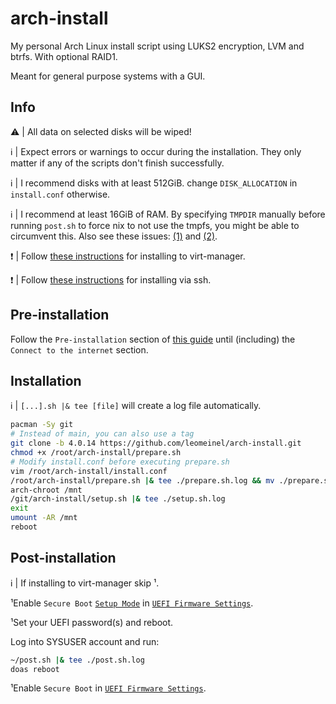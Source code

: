 # arch-install

My personal Arch Linux install script using LUKS2 encryption, LVM and btrfs. With optional RAID1.

Meant for general purpose systems with a GUI.

## Info

:warning: | All data on selected disks will be wiped!

:information_source: | Expect errors or warnings to occur during the installation. They only matter if any of the scripts don't finish successfully.

:information_source: | I recommend disks with at least 512GiB. change `DISK_ALLOCATION` in `install.conf` otherwise.

:information_source: | I recommend at least 16GiB of RAM. By specifying `TMPDIR` manually before running `post.sh` to force nix to not use the tmpfs, you might be able to circumvent this. Also see these issues: [(1)](https://github.com/NixOS/nixpkgs/issues/54707) and [(2)](https://github.com/NixOS/nix/issues/2098).

:exclamation: | Follow [these instructions](https://github.com/leomeinel/arch-install/blob/main/virt-manager-install.md) for installing to virt-manager.

:exclamation: | Follow [these instructions](https://github.com/leomeinel/arch-install/blob/main/ssh-install.md) for installing via ssh.

## Pre-installation

Follow the `Pre-installation` section of [this guide](https://wiki.archlinux.org/title/Installation_guide#Pre-installation) until (including) the `Connect to the internet` section.

## Installation

:information_source: | `[...].sh |& tee [file]` will create a log file automatically.

```sh
pacman -Sy git
# Instead of main, you can also use a tag
git clone -b 4.0.14 https://github.com/leomeinel/arch-install.git
chmod +x /root/arch-install/prepare.sh
# Modify install.conf before executing prepare.sh
vim /root/arch-install/install.conf
/root/arch-install/prepare.sh |& tee ./prepare.sh.log && mv ./prepare.sh.log /mnt
arch-chroot /mnt
/git/arch-install/setup.sh |& tee ./setup.sh.log
exit
umount -AR /mnt
reboot
```

## Post-installation

:information_source: | If installing to virt-manager skip ¹.

¹Enable `Secure Boot` [`Setup Mode`](https://wiki.archlinux.org/title/Unified_Extensible_Firmware_Interface/Secure_Boot#Putting_firmware_in_"Setup_Mode") in [`UEFI Firmware Settings`](https://wiki.archlinux.org/title/Unified_Extensible_Firmware_Interface/Secure_Boot#Before_booting_the_OS).

¹Set your UEFI password(s) and reboot.

Log into SYSUSER account and run:

```sh
~/post.sh |& tee ./post.sh.log
doas reboot
```

¹Enable `Secure Boot` in [`UEFI Firmware Settings`](https://wiki.archlinux.org/title/Unified_Extensible_Firmware_Interface/Secure_Boot#Before_booting_the_OS).

